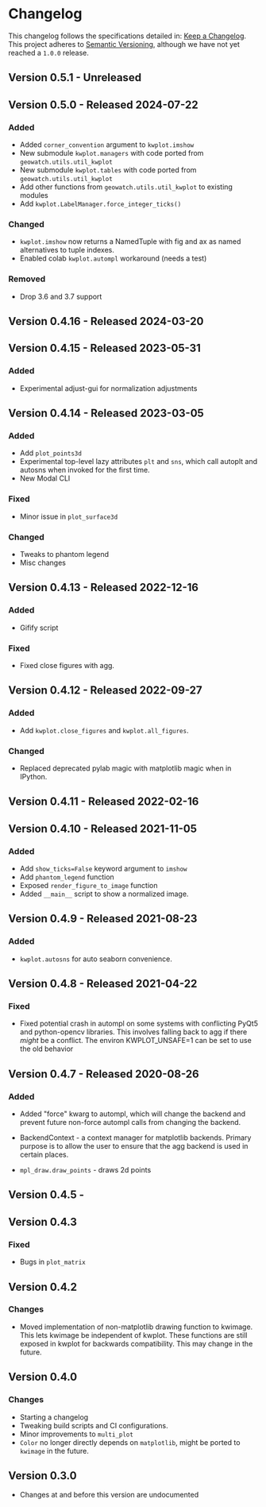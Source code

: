 # Changelog

This changelog follows the specifications detailed in: [Keep a Changelog](https://keepachangelog.com/en/1.0.0/).
This project adheres to [Semantic Versioning](https://semver.org/spec/v2.0.0.html), although we have not yet reached a `1.0.0` release.

## Version 0.5.1 - Unreleased


## Version 0.5.0 - Released 2024-07-22

### Added
* Added `corner_convention` argument to `kwplot.imshow`
* New submodule `kwplot.managers` with code ported from `geowatch.utils.util_kwplot`
* New submodule `kwplot.tables` with code ported from `geowatch.utils.util_kwplot`
* Add other functions from `geowatch.utils.util_kwplot` to existing modules
* Add `kwplot.LabelManager.force_integer_ticks()` 

### Changed
* `kwplot.imshow` now returns a NamedTuple with fig and ax as named alternatives to tuple indexes.
* Enabled colab `kwplot.autompl` workaround (needs a test)

### Removed
* Drop 3.6 and 3.7 support


## Version 0.4.16 - Released 2024-03-20


## Version 0.4.15 - Released 2023-05-31

### Added
* Experimental adjust-gui for normalization adjustments


## Version 0.4.14 - Released 2023-03-05

### Added
* Add `plot_points3d`
* Experimental top-level lazy attributes `plt` and `sns`, which call autoplt
  and autosns when invoked for the first time.
* New Modal CLI


### Fixed
* Minor issue in `plot_surface3d`


### Changed
* Tweaks to phantom legend
* Misc changes


## Version 0.4.13 - Released 2022-12-16

### Added
* Gifify script

### Fixed
* Fixed close figures with agg.


## Version 0.4.12 - Released 2022-09-27

### Added
* Add `kwplot.close_figures` and `kwplot.all_figures`.


### Changed
* Replaced deprecated pylab magic with matplotlib magic when in IPython.


## Version 0.4.11 - Released 2022-02-16


## Version 0.4.10 - Released 2021-11-05

### Added
* Add `show_ticks=False` keyword argument to `imshow`
* Add `phantom_legend` function
* Exposed `render_figure_to_image` function
* Added `__main__` script to show a normalized image.

## Version 0.4.9 - Released 2021-08-23

### Added
* `kwplot.autosns` for auto seaborn convenience.

## Version 0.4.8 - Released 2021-04-22

### Fixed
* Fixed potential crash in autompl on some systems with conflicting PyQt5 and
  python-opencv libraries. This involves falling back to agg if there *might*
  be a conflict. The environ KWPLOT_UNSAFE=1 can be set to use the old behavior


## Version 0.4.7 - Released 2020-08-26

### Added 
* Added "force" kwarg to autompl, which will change the backend and prevent
  future non-force autompl calls from changing the backend.

* BackendContext - a context manager for matplotlib backends. Primary purpose
  is to allow the user to ensure that the agg backend is used in certain
  places.

* `mpl_draw.draw_points` - draws 2d points

## Version 0.4.5 -

## Version 0.4.3

### Fixed
* Bugs in `plot_matrix`

## Version 0.4.2

### Changes
* Moved implementation of non-matplotlib drawing function to kwimage. This lets
  kwimage be independent of kwplot. These functions are still exposed in kwplot
  for backwards compatibility. This may change in the future.


## Version 0.4.0

### Changes
* Starting a changelog
* Tweaking build scripts and CI configurations. 
* Minor improvements to `multi_plot`
* `Color` no longer directly depends on `matplotlib`, might be ported to `kwimage` in the future.


## Version 0.3.0

* Changes at and before this version are undocumented
